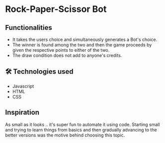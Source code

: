 # Rock-Paper-Scissor Bot

## Functionalities
- It takes the users choice and simultaneously generates a Bot's choice. 
- The winner is found among the two and then the game proceeds by given the respective points to either of the two. 
- The draw condition does not add to anyone's credits.


## 🛠 Technologies used
- Javascript
- HTML
- CSS

## Inspiration
As small as it looks .. it's super fun to automate it using code. Starting small and trying to learn things from basics and then gradually advancing to the better versions was the motive behind choosing this topic.
